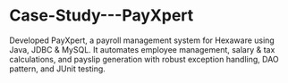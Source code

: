 # Case-Study---PayXpert
Developed PayXpert, a payroll management system for Hexaware using Java, JDBC &amp; MySQL. It automates employee management, salary &amp; tax calculations, and payslip generation with robust exception handling, DAO pattern, and JUnit testing.
